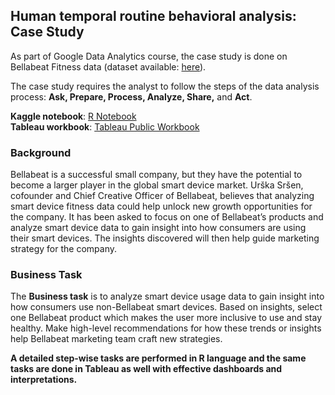 ## Human temporal routine behavioral analysis: Case Study

As part of Google Data Analytics course, the case study is done on Bellabeat Fitness data (dataset available: [here](https://www.kaggle.com/arashnic/fitbit)). 


The case study requires the analyst to follow the steps of the data analysis process: 
**Ask, Prepare, Process, Analyze, Share,** and **Act**.


**Kaggle notebook**: [R Notebook](https://www.kaggle.com/tallaprashamsa/gda-bellabeat-case-study) <br /> 
**Tableau workbook**: [Tableau Public Workbook](https://bit.ly/bellabeat_tableau) <br /> 

### Background
Bellabeat is a successful small company, but they have the potential to become a larger player in the global smart device market. Urška Sršen, cofounder and Chief Creative Officer of Bellabeat, believes that analyzing smart device fitness data could help unlock new growth opportunities for the company. It has been asked to focus on one of Bellabeat’s products and analyze smart device data to gain insight into how consumers are using their smart devices. The insights discovered will then help guide marketing strategy for the company.

### Business Task
The **Business task** is to analyze smart device usage data to gain insight into how consumers use non-Bellabeat smart devices. Based on insights, select one Bellabeat product which makes the user more inclusive to use and stay healthy. Make high-level recommendations for how these trends or insights help Bellabeat marketing team craft new strategies.


**A detailed step-wise tasks are performed in R language and the same tasks are done in Tableau as well with effective dashboards and interpretations.**

